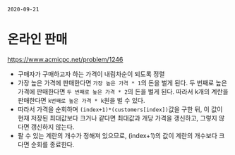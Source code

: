 `2020-09-21`

# 온라인 판매

https://www.acmicpc.net/problem/1246



- 구매자가 구매하고자 하는 가격이 내림차순이 되도록 정렬
- 가장 높은 가격에 판매한다면 `가장 높은 가격 * 1`의 돈을 벌게 된다. 두 번째로 높은 가격에 판매한다면 `두 번째로 높은 가격 * 2`의 돈을 벌게 된다. 따라서 k개의 계란을 판매한다면 `k번째로 높은 가격 * k`원을 벌 수 있다.
- 따라서 가격을 순회하며 `(index+1)*(customers[index])`값을 구한 뒤, 이 값이 현재 저장된 최대값보다 크거나 같다면 최대값과 개당 가격을 갱신하고, 그렇지 않다면 갱신하지 않는다.
- 팔 수 있는 계란의 개수가 정해져 있으므로, (index+1)의 값이 계란의 개수보다 크다면 순회를 종료한다.



